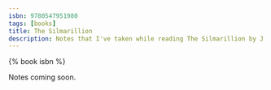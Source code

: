 ```yaml
---
isbn: 9780547951980
tags: [books]
title: The Silmarillion
description: Notes that I've taken while reading The Silmarillion by J.R.R. Tolkien.
---
```


{% book isbn %}

Notes coming soon.
